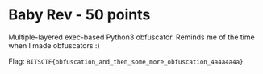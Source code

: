 # Baby Rev - 50 points

Multiple-layered exec-based Python3 obfuscator. Reminds me of the time when I made obfuscators :)

Flag: `BITSCTF{obfuscation_and_then_some_more_obfuscation_4a4a4a4a}`